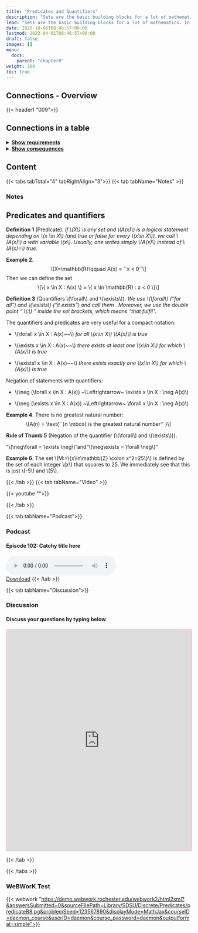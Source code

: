 ```yaml
---
title: "Predicates and Quantifiers"
description: "Sets are the basic building blocks for a lot of mathematics. In order to rigorously define numbers and doing real analysis, we need to know how to work with sets."
lead: "Sets are the basic building blocks for a lot of mathematics. In order to rigorously define numbers and doing real analysis, we need to know how to work with sets."
date: 2020-10-06T08:48:57+00:00
lastmod: 2022-04-01T08:48:57+00:00
draft: false
images: []
menu:
  docs:
    parent: "chapter0"
weight: 100
toc: true
---
```


## Connections - Overview

{{< header1 "009">}}

## Connections in a table

<details>
<summary><b><u>Show requirements</u></b></summary>
<div class="table-responsive-sm">
<table class="table">
<thead>
  <tr>
    <th scope="col">Concept</th>
    <th scope="col">Content</th>
  </tr>
</thead>
<tbody>

</tbody>
</table>
</div>
</details>

<details>
<summary><b><u>Show consequences</u></b></summary>
<div class="table-responsive-sm">
<table class="table">
<thead>
  <tr>
    <th scope="col">Concept</th>
    <th scope="col">Content</th>
  </tr>
</thead>
<tbody>

</tbody>
</table>
</div>
</details>


## Content

{{< tabs tabTotal="4" tabRightAlign="3">}}
{{< tab tabName="Notes" >}}

### Notes 
<h2 class="unnumbered" id="predicates-and-quantifiers">Predicates and
quantifiers</h2>
<div class="Definition">
<p><strong>Definition 1</strong> (Predicate). <em>If <span
class="math inline">\(X\)</span> is any set and <span
class="math inline">\(A(x)\)</span> is a logical statement depending on
<span class="math inline">\(x \in X\)</span> (and true or false for
every <span class="math inline">\(x\in X\)</span>), we call <span
class="math inline">\(A(x)\)</span> a with variable <span
class="math inline">\(x\)</span>. Usually, one writes simply <span
class="math inline">\(A(x)\)</span> instead of <span
class="math inline">\(A(x)=\)</span> true.</em></p>
</div>
<div class="example">
<p><strong>Example 2</strong>. <span
class="math display">\[X=\mathbb{R}\qquad   A(x) = ``x &lt; 0``\]</span>
Then we can define the set <span class="math display">\[\{ x \in X :
A(x) \}    = \{ x \in \mathbb{R} : x &lt; 0 \}\]</span></p>
</div>
<div class="Definition">
<p><strong>Definition 3</strong> (Quantifiers <span
class="math inline">\(\forall\)</span> and <span
class="math inline">\(\exists\)</span>). <em>We use <span
class="math inline">\(\forall\)</span> (“for all”) and <span
class="math inline">\(\exists\)</span> (“it exists”) and call them .
Moreover, we use the double point “ <span
class="math inline">\(:\)</span> ” inside the set brackets, which means
“that fulfil”.</em></p>
</div>
<p>The quantifiers and predicates are very useful for a compact
notation:</p>
<ul>
<li><p><span class="math inline">\(\forall x \in X : A(x)~~\)</span>
<em>for all <span class="math inline">\(x\in X\)</span> <span
class="math inline">\(A(x)\)</span> is true</em></p></li>
<li><p><span class="math inline">\(\exists x \in X : A(x)~~\)</span>
<em>there exists at least one <span class="math inline">\(x\in
X\)</span> for which <span class="math inline">\(A(x)\)</span> is
true</em></p></li>
<li><p><span class="math inline">\(\exists! x \in X : A(x)~~\)</span>
<em>there exists exactly one <span class="math inline">\(x\in X\)</span>
for which <span class="math inline">\(A(x)\)</span> is
true</em></p></li>
</ul>
<p>Negation of statements with quantifiers:</p>
<ul>
<li><p><span class="math inline">\(\neg (\forall x \in X : A(x))
~\Leftrightarrow~ \exists x \in X : \neg A(x)\)</span></p></li>
<li><p><span class="math inline">\(\neg (\exists x \in X : A(x))
~\Leftrightarrow~ \forall x \in X : \neg A(x)\)</span></p></li>
</ul>
<div class="example">
<p><strong>Example 4</strong>. There is no greatest natural number:
<span class="math display">\[A(n) = \text{``}n \mbox{ is the greatest
natural number&#39;&#39; }\]</span></p>
</div>
<div class="Faust">
<p><strong>Rule of Thumb 5</strong> (Negation of the quantifier (<span
class="math inline">\(\forall\)</span> and <span
class="math inline">\(\exists\)</span>)). </p>
<div class="center">
<p>“<span class="math inline">\(\neg\forall = \exists
\neg\)</span>”and“<span class="math inline">\(\neg\exists = \forall
\neg\)</span>”</p>
</div>
</div>
<div class="example">
<p><strong>Example 6</strong>. The set <span
class="math inline">\(M:=\{x\in\mathbb{Z} \colon x^2=25\}\)</span> is
defined by the set of each integer <span
class="math inline">\(x\)</span> that squares to 25. We immediately see
that this is just <span class="math inline">\(-5\)</span> and <span
class="math inline">\(5\)</span>.</p>
</div>


{{< /tab >}}
{{< tab tabName="Video" >}}

{{< youtube "">}}

{{< /tab >}}


{{< tab tabName="Podcast">}}
<h3>Podcast</h3>
<h4>Episode 102: Catchy title here</h4>
<audio controls>
  <source src="PODCAST_real" type="audio/wav" />
  Your browser does not support the audio element.
</audio>
<br />
<a href="" class="btn btn-primary btn-lg" download="PODCAST_real"
  >Download</a
>
{{< /tab >}}

{{< tab tabName="Discussion">}}

  <h3>Discussion</h3>
  <h4>Discuss your questions by typing below</h4>

  <iframe
    style="border: 2px solid pink"
    class="embed-responsive-item"
    name="embed_readwrite"
    src="https://pads.rz.tuhh.de/p/"
    width="100%"
    height="600"
  ></iframe>

{{< /tab >}}

{{< /tabs >}}


### WeBWorK Test

{{< webwork "https://demo.webwork.rochester.edu/webwork2/html2xml?&answersSubmitted=0&sourceFilePath=Library/SDSU/Discrete/Predicates/predicateB8.pg&problemSeed=123567890&displayMode=MathJax&courseID=daemon_course&userID=daemon&course_password=daemon&outputformat=simple">}}
